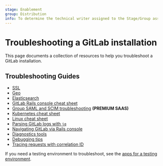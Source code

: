 ```yaml
---
stage: Enablement
group: Distribution
info: To determine the technical writer assigned to the Stage/Group associated with this page, see https://about.gitlab.com/handbook/engineering/ux/technical-writing/#assignments
---
```


# Troubleshooting a GitLab installation

This page documents a collection of resources to help you troubleshoot a GitLab
installation.

## Troubleshooting Guides

- [SSL](ssl.md)
- [Geo](../geo/replication/troubleshooting.md)
- [Elasticsearch](elasticsearch.md)
- [GitLab Rails console cheat sheet](gitlab_rails_cheat_sheet.md)
- [Group SAML and SCIM troubleshooting](group_saml_scim.md) **(PREMIUM SAAS)**
- [Kubernetes cheat sheet](kubernetes_cheat_sheet.md)
- [Linux cheat sheet](linux_cheat_sheet.md)
- [Parsing GitLab logs with `jq`](log_parsing.md)
- [Navigating GitLab via Rails console](navigating_gitlab_via_rails_console.md)
- [Diagnostics tools](diagnostics_tools.md)
- [Debugging tips](debug.md)
- [Tracing requests with correlation ID](tracing_correlation_id.md)

If you need a testing environment to troubleshoot, see the
[apps for a testing environment](test_environments.md).
